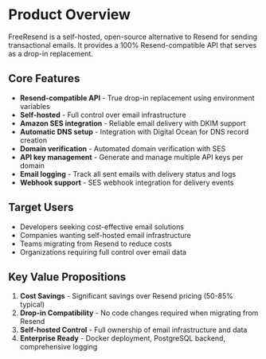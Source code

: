 # Product Overview

FreeResend is a self-hosted, open-source alternative to Resend for sending transactional emails. It provides a 100% Resend-compatible API that serves as a drop-in replacement.

## Core Features

- **Resend-compatible API** - True drop-in replacement using environment variables
- **Self-hosted** - Full control over email infrastructure  
- **Amazon SES integration** - Reliable email delivery with DKIM support
- **Automatic DNS setup** - Integration with Digital Ocean for DNS record creation
- **Domain verification** - Automated domain verification with SES
- **API key management** - Generate and manage multiple API keys per domain
- **Email logging** - Track all sent emails with delivery status and logs
- **Webhook support** - SES webhook integration for delivery events

## Target Users

- Developers seeking cost-effective email solutions
- Companies wanting self-hosted email infrastructure
- Teams migrating from Resend to reduce costs
- Organizations requiring full control over email data

## Key Value Propositions

1. **Cost Savings** - Significant savings over Resend pricing (50-85% typical)
2. **Drop-in Compatibility** - No code changes required when migrating from Resend
3. **Self-hosted Control** - Full ownership of email infrastructure and data
4. **Enterprise Ready** - Docker deployment, PostgreSQL backend, comprehensive logging